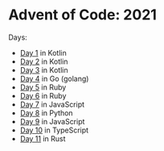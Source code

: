 # Advent of Code: 2021

Days:

- [Day 1](day1) in Kotlin
- [Day 2](day2) in Kotlin
- [Day 3](day3) in Kotlin
- [Day 4](day4) in Go (golang)
- [Day 5](day5) in Ruby
- [Day 6](day6) in Ruby
- [Day 7](day7) in JavaScript
- [Day 8](day8) in Python
- [Day 9](day9) in JavaScript
- [Day 10](day10) in TypeScript
- [Day 11](day11) in Rust
